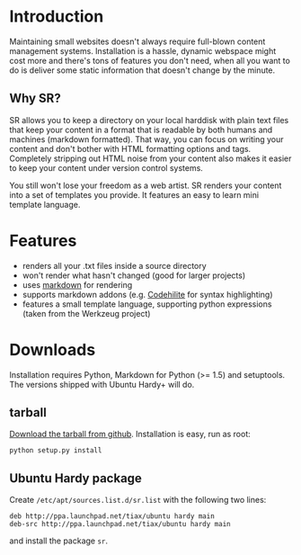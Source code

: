 # Introduction

Maintaining small websites doesn't always require full-blown content management systems.
Installation is a hassle, dynamic webspace might cost more and there's tons of features you don't need, when all you want to do is deliver some static information that doesn't change by the minute.

## Why SR?

SR allows you to keep a directory on your local harddisk with plain text files that keep your content in a format that is readable by both humans and machines (markdown formatted). That way, you can focus on writing your content and don't bother with HTML formatting options and tags. Completely stripping out HTML noise from your content also makes it easier to keep your content under version control systems.

You still won't lose your freedom as a web artist. SR renders your content into a set of templates you provide. It features an easy to learn mini template language.

# Features

* renders all your .txt files inside a source directory
* won't render what hasn't changed (good for larger projects)
* uses [markdown](http://daringfireball.net/projects/markdown/) for rendering
* supports markdown addons (e.g. [Codehilite](http://achinghead.com/markdown/codehilite/) for syntax highlighting)
* features a small template language, supporting python expressions (taken from the Werkzeug project)

# Downloads

Installation requires Python, Markdown for Python (>= 1.5) and setuptools. The versions shipped with Ubuntu Hardy+ will do.

## tarball

[Download the tarball from github](https://github.com/fheinle/SR/archive/master.zip). Installation is easy, run as root:

    python setup.py install

## Ubuntu Hardy package

Create ``/etc/apt/sources.list.d/sr.list`` with the following two lines:

    deb http://ppa.launchpad.net/tiax/ubuntu hardy main
    deb-src http://ppa.launchpad.net/tiax/ubuntu hardy main

and install the package ``sr``.
